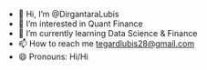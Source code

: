 - 👋 Hi, I’m @DirgantaraLubis
- 👀 I’m interested in Quant Finance
- 🌱 I’m currently learning Data Science & Finance
- 📫 How to reach me tegardlubis28@gmail.com
- 😄 Pronouns: Hi/Hi

<!---
DirgantaraLubis/DirgantaraLubis is a ✨ special ✨ repository because its `README.md` (this file) appears on your GitHub profile.
You can click the Preview link to take a look at your changes.
--->
